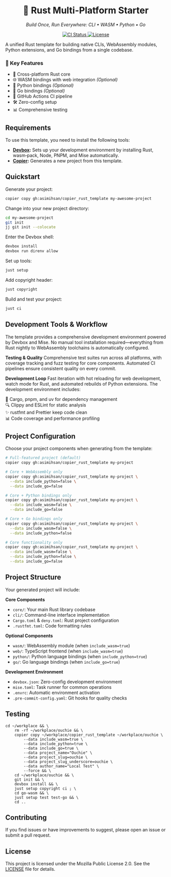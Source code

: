 <h1 align="center">🦀 Rust Multi-Platform Starter</h1>
<p align="center">
  <em>Build Once, Run Everywhere: CLI • WASM • Python • Go</em>
</p>

<p align="center">
  <a href="https://github.com/asimihsan/copier_rust_template/actions/workflows/ci.yml">
    <img src="https://img.shields.io/github/actions/workflow/status/asimihsan/copier_rust_template/ci.yml?style=flat-square" alt="CI Status">
  </a>
  <a href="LICENSE">
    <img src="https://img.shields.io/badge/License-MPL%202.0-brightgreen.svg?style=flat-square" alt="License">
  </a>
</p>

A unified Rust template for building native CLIs, WebAssembly modules,
Python extensions, and Go bindings from a single codebase.

### 🎯 Key Features

- 🦀 Cross-platform Rust core
- 🌐 WASM bindings with web integration _(Optional)_
- 🐍 Python bindings _(Optional)_
- 🦫 Go bindings _(Optional)_
- 🚀 GitHub Actions CI pipeline
- 🛠️ Zero-config setup
- 📊 Comprehensive testing

## Requirements

To use this template, you need to install the following tools:

- **[Devbox](https://www.jetify.com/docs/devbox/):** Sets up your development
  environment by installing Rust, wasm‑pack, Node, PNPM, and Mise automatically.
- **[Copier](https://copier.readthedocs.io/):** Generates a new project from
  this template.

## Quickstart

Generate your project:

```bash
copier copy gh:asimihsan/copier_rust_template my-awesome-project
```

Change into your new project directory:

```bash
cd my-awesome-project
git init
jj git init --colocate
```

Enter the Devbox shell:

```bash
devbox install
devbox run direnv allow
```

Set up tools:

```bash
just setup
```

Add copyright header:

```bash
just copyright
```

Build and test your project:

```bash
just ci
```

## Development Tools & Workflow

The template provides a comprehensive development environment powered by Devbox
and Mise. No manual tool installation required—everything from Rust nightly to
WebAssembly toolchains is automatically configured.

**Testing & Quality** Comprehensive test suites run across all platforms, with
coverage tracking and fuzz testing for core components. Automated CI pipelines
ensure consistent quality on every commit.

**Development Loop** Fast iteration with hot reloading for web development,
watch mode for Rust, and automated rebuilds of Python extensions. The
development environment includes:

🔧 Cargo, pnpm, and uv for dependency management  
🔍 Clippy and ESLint for static analysis  
✨ rustfmt and Prettier keep code clean  
📊 Code coverage and performance profiling

## Project Configuration

Choose your project components when generating from the template:

```bash
# Full-featured project (default)
copier copy gh:asimihsan/copier_rust_template my-project

# Core + WebAssembly only
copier copy gh:asimihsan/copier_rust_template my-project \
  --data include_python=false \
  --data include_go=false

# Core + Python bindings only
copier copy gh:asimihsan/copier_rust_template my-project \
  --data include_wasm=false \
  --data include_go=false

# Core + Go bindings only
copier copy gh:asimihsan/copier_rust_template my-project \
  --data include_wasm=false \
  --data include_python=false

# Core functionality only
copier copy gh:asimihsan/copier_rust_template my-project \
  --data include_wasm=false \
  --data include_python=false \
  --data include_go=false
```

## Project Structure

Your generated project will include:

**Core Components**

- `core/`: Your main Rust library codebase
- `cli/`: Command-line interface implementation
- `Cargo.toml` & `deny.toml`: Rust project configuration
- `.rustfmt.toml`: Code formatting rules

**Optional Components**

- `wasm/`: WebAssembly module (when `include_wasm=true`)
- `web/`: TypeScript frontend (when `include_wasm=true`)
- `python/`: Python language bindings (when `include_python=true`)
- `go/`: Go language bindings (when `include_go=true`)

**Development Environment**

- `devbox.json`: Zero-config development environment
- `mise.toml`: Task runner for common operations
- `.envrc`: Automatic environment activation
- `.pre-commit-config.yaml`: Git hooks for quality checks

## Testing

```plain
cd ~/workplace && \
    rm -rf ~/workplace/ouchie && \
    copier copy ~/workplace/copier_rust_template ~/workplace/ouchie \
        --data include_wasm=true \
        --data include_python=true \
        --data include_go=true \
        --data project_name="Ouchie" \
        --data project_slug=ouchie \
        --data project_slug_underscore=ouchie \
        --data author_name="Local Test" \
        --force && \
    cd ~/workplace/ouchie && \
    git init && \
    devbox install && \
    just setup copyright ci ; \
    cd go-wasm && \
    just setup test test-go && \
    cd ..
```

## Contributing

If you find issues or have improvements to suggest, please open an issue or
submit a pull request.

## License

This project is licensed under the Mozilla Public License 2.0. See the
[LICENSE](LICENSE) file for details.
